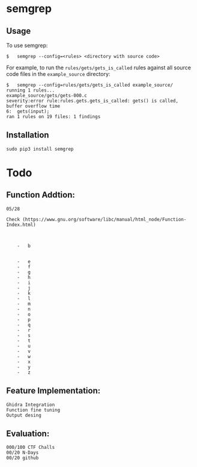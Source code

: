 # semgrep

## Usage

To use semgrep:
```
$	semgrep --config=<rules> <directory with source code>
```

For example, to run the `rules/gets/gets_is_called` rules against all source code files in the `example_source` directory:
```
$	semgrep --config=rules/gets/gets_is_called example_source/
running 1 rules...
example_source/gets/gets-000.c
severity:error rule:rules.gets.gets_is_called: gets() is called, buffer overflow time
6:	gets(input);
ran 1 rules on 19 files: 1 findings
```

## Installation

```
sudo pip3 install semgrep
```

# Todo


## Function Addtion:

```
05/28

Check (https://www.gnu.org/software/libc/manual/html_node/Function-Index.html)



	-	b


	-	e
	-	f
	-	g
	-	h
	-	i
	-	j
	-	k
	-	l
	-	m
	-	n
	-	o
	-	p
	-	q
	-	r
	-	s
	-	t
	-	u
	-	v
	-	w
	-	x
	-	y
	-	z
```

## Feature Implementation:

```
Ghidra Integration
Function fine tuning
Output desing
```

## Evaluation:
```
000/100 CTF Challs
00/20 N-Days
00/20 github
```
